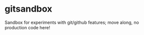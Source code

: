 # gitsandbox
Sandbox for experiments with git/github features; move along, no production code here!
